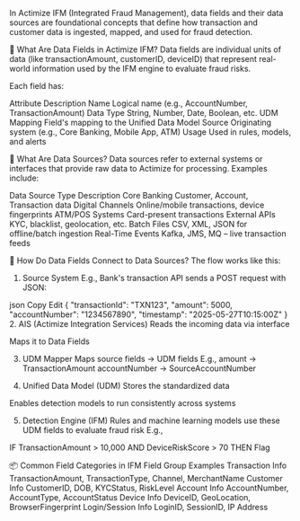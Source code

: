 In Actimize IFM (Integrated Fraud Management), data fields and their data sources are foundational concepts that define how transaction and customer data is ingested, mapped, and used for fraud detection.

🧾 What Are Data Fields in Actimize IFM?
Data fields are individual units of data (like transactionAmount, customerID, deviceID) that represent real-world information used by the IFM engine to evaluate fraud risks.

Each field has:

Attribute Description
Name Logical name (e.g., AccountNumber, TransactionAmount)
Data Type String, Number, Date, Boolean, etc.
UDM Mapping Field's mapping to the Unified Data Model
Source Originating system (e.g., Core Banking, Mobile App, ATM)
Usage Used in rules, models, and alerts

🧩 What Are Data Sources?
Data sources refer to external systems or interfaces that provide raw data to Actimize for processing. Examples include:

Data Source Type Description
Core Banking Customer, Account, Transaction data
Digital Channels Online/mobile transactions, device fingerprints
ATM/POS Systems Card-present transactions
External APIs KYC, blacklist, geolocation, etc.
Batch Files CSV, XML, JSON for offline/batch ingestion
Real-Time Events Kafka, JMS, MQ – live transaction feeds

🔁 How Do Data Fields Connect to Data Sources?
The flow works like this:

1. Source System
   E.g., Bank's transaction API sends a POST request with JSON:

json
Copy
Edit
{
"transactionId": "TXN123",
"amount": 5000,
"accountNumber": "1234567890",
"timestamp": "2025-05-27T10:15:00Z"
} 2. AIS (Actimize Integration Services)
Reads the incoming data via interface

Maps it to Data Fields

3. UDM Mapper
   Maps source fields → UDM fields
   E.g.,
   amount → TransactionAmount
   accountNumber → SourceAccountNumber

4. Unified Data Model (UDM)
   Stores the standardized data

Enables detection models to run consistently across systems

5. Detection Engine (IFM)
   Rules and machine learning models use these UDM fields to evaluate fraud risk
   E.g.,

IF TransactionAmount > 10,000 AND DeviceRiskScore > 70 THEN Flag

📦 Common Field Categories in IFM
Field Group Examples
Transaction Info TransactionAmount, TransactionType, Channel, MerchantName
Customer Info CustomerID, DOB, KYCStatus, RiskLevel
Account Info AccountNumber, AccountType, AccountStatus
Device Info DeviceID, GeoLocation, BrowserFingerprint
Login/Session Info LoginID, SessionID, IP Address
